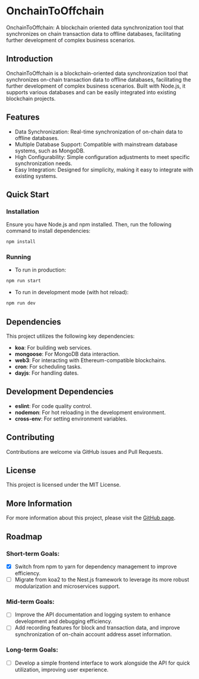 # OnchainToOffchain
OnchainToOffchain: A blockchain oriented data synchronization tool that synchronizes on chain transaction data to offline databases, facilitating further development of complex business scenarios.

## Introduction
OnchainToOffchain is a blockchain-oriented data synchronization tool that synchronizes on-chain transaction data to offline databases, facilitating the further development of complex business scenarios. Built with Node.js, it supports various databases and can be easily integrated into existing blockchain projects.

## Features
- Data Synchronization: Real-time synchronization of on-chain data to offline databases.
- Multiple Database Support: Compatible with mainstream database systems, such as MongoDB.
- High Configurability: Simple configuration adjustments to meet specific synchronization needs.
- Easy Integration: Designed for simplicity, making it easy to integrate with existing systems.

## Quick Start
### Installation
Ensure you have Node.js and npm installed. Then, run the following command to install dependencies:
```bash
npm install
```
### Running
- To run in production:
```bash
npm run start
```
- To run in development mode (with hot reload):
```bash
npm run dev
```
## Dependencies

This project utilizes the following key dependencies:

- **koa**: For building web services.
- **mongoose**: For MongoDB data interaction.
- **web3**: For interacting with Ethereum-compatible blockchains.
- **cron**: For scheduling tasks.
- **dayjs**: For handling dates.

## Development Dependencies

- **eslint**: For code quality control.
- **nodemon**: For hot reloading in the development environment.
- **cross-env**: For setting environment variables.

## Contributing

Contributions are welcome via GitHub issues and Pull Requests.

## License

This project is licensed under the MIT License.

## More Information

For more information about this project, please visit the [GitHub page](https://github.com/X2074/OnchainToOffchain#readme).

## Roadmap
### Short-term Goals:
- [X] Switch from npm to yarn for dependency management to improve efficiency.
- [ ] Migrate from koa2 to the Nest.js framework to leverage its more robust modularization and microservices support.

### Mid-term Goals:
- [ ] Improve the API documentation and logging system to enhance development and debugging efficiency.
- [ ] Add recording features for block and transaction data, and improve synchronization of on-chain account address asset information.

### Long-term Goals:
- [ ] Develop a simple frontend interface to work alongside the API for quick utilization, improving user experience.

